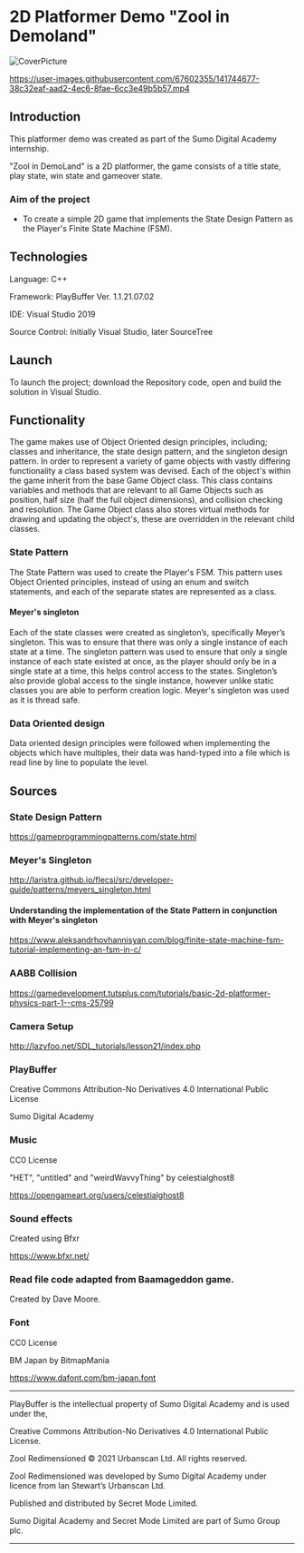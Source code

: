 # 2D Platformer Demo "Zool in Demoland"


![CoverPicture](https://user-images.githubusercontent.com/67602355/141102007-1d6ac265-a6bd-4fdb-8fbb-2afcb49dd31f.png)



https://user-images.githubusercontent.com/67602355/141744677-38c32eaf-aad2-4ec6-8fae-6cc3e49b5b57.mp4


## Introduction
This platformer demo was created as part of the Sumo Digital Academy internship. 

"Zool in DemoLand" is a 2D platformer, the game consists of a title state, play state, win state and gameover state.

### Aim of the project
- To create a simple 2D game that implements the State Design Pattern as the Player's Finite State Machine (FSM).

## Technologies
Language: C++

Framework: PlayBuffer Ver. 1.1.21.07.02

IDE: Visual Studio 2019

Source Control: Initially Visual Studio, later SourceTree

## Launch
To launch the project; download the Repository code, open and build the solution in Visual Studio.

## Functionality

The game makes use of Object Oriented design principles, including; classes and inheritance,
the state design pattern, and the singleton design pattern.
In order to represent a variety of game objects with vastly differing functionality a class based system was devised.
Each of the object's within the game inherit from the base Game Object class.
This class contains variables and methods that are relevant to all Game Objects such as position, half size (half the full object dimensions),
and collision checking and resolution.
The Game Object class also stores virtual methods for drawing and updating the object's, these are overridden in the relevant child classes.

### State Pattern

The State Pattern was used to create the Player's FSM. 
This pattern uses Object Oriented principles, 
instead of using an enum and switch statements, 
and each of the separate states are represented as a class. 

#### Meyer's singleton

Each of the state classes were created as singleton’s, specifically Meyer’s singleton. This was to ensure that there was only a single instance of each state at a time. 
The singleton pattern was used to ensure that only a single instance of each state existed at once, as the player should only be in a single state at a time, this helps control access to the states. 
Singleton’s also provide global access to the single instance, however unlike static classes you are able to perform creation logic.
Meyer's singleton was used as it is thread safe.

### Data Oriented design

Data oriented design principles were followed when implementing the objects which have multiples,
their data was hand-typed into a file which is read line by line to populate the level.

## Sources

### State Design Pattern
https://gameprogrammingpatterns.com/state.html

### Meyer's Singleton
http://laristra.github.io/flecsi/src/developer-guide/patterns/meyers_singleton.html

#### Understanding the implementation of the State Pattern in conjunction with Meyer's singleton
https://www.aleksandrhovhannisyan.com/blog/finite-state-machine-fsm-tutorial-implementing-an-fsm-in-c/

### AABB Collision
https://gamedevelopment.tutsplus.com/tutorials/basic-2d-platformer-physics-part-1--cms-25799

### Camera Setup
http://lazyfoo.net/SDL_tutorials/lesson21/index.php

### PlayBuffer
Creative Commons Attribution-No Derivatives 4.0 International Public License

Sumo Digital Academy 

### Music 
CC0 License 

"HET", "untitled" and "weirdWavvyThing" by celestialghost8 


https://opengameart.org/users/celestialghost8

### Sound effects
Created using Bfxr

https://www.bfxr.net/

### Read file code adapted from Baamageddon game.
Created by Dave Moore.

### Font
CC0 License

BM Japan by BitmapMania

https://www.dafont.com/bm-japan.font

_________________________________________________________________________________________________________
PlayBuffer is the intellectual property of Sumo Digital Academy and is used under the,

Creative Commons Attribution-No Derivatives 4.0 International Public License.

Zool Redimensioned © 2021 Urbanscan Ltd. All rights reserved. 

Zool Redimensioned was developed by Sumo Digital Academy under licence from Ian Stewart’s Urbanscan Ltd.

Published and distributed by Secret Mode Limited. 

Sumo Digital Academy and Secret Mode Limited are part of Sumo Group plc.
_________________________________________________________________________________________________________

